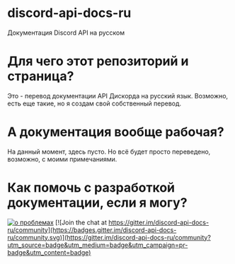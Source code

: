 # discord-api-docs-ru
Документация Discord API на русском

# Для чего этот репозиторий и страница?
Это - перевод документации API Дискорда на русский язык. Возможно, есть еще такие, но я создам свой собственный перевод.

# А документация вообще рабочая?
На данный момент, здесь пусто. Но всё будет просто переведено, возможно, с моими примечаниями.

# Как помочь с разработкой документации, если я могу?

[![о проблемах](https://img.shields.io/badge/contributions-welcome-brightgreen.svg?style=flat)](https://github.com/SNVMK/discord-api-docs-ru/issues) [![Join the chat at https://gitter.im/discord-api-docs-ru/community](https://badges.gitter.im/discord-api-docs-ru/community.svg)](https://gitter.im/discord-api-docs-ru/community?utm_source=badge&utm_medium=badge&utm_campaign=pr-badge&utm_content=badge)
